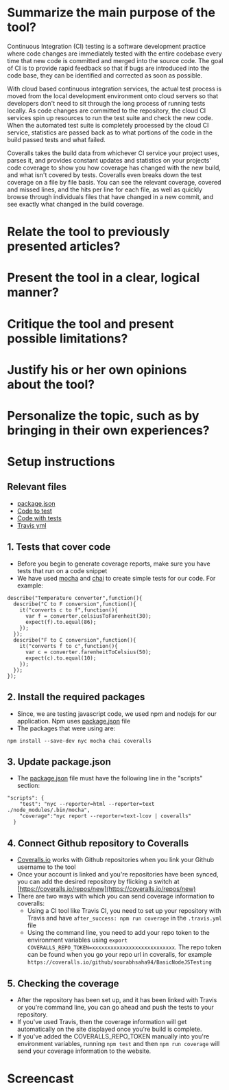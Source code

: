 # Summarize the main purpose of the tool?

Continuous Integration (CI) testing is a software development practice where code changes are immediately tested with the entire codebase every time that new code is committed and merged into the source code. The goal of CI is to provide rapid feedback so that if bugs are introduced into the code base, they can be identified and corrected as soon as possible.

With cloud based continuous integration services, the actual test process is moved from the local development environment onto cloud servers so that developers don't need to sit through the long process of running tests locally. As code changes are committed to the repository, the cloud CI services spin up resources to run the test suite and check the new code. When the automated test suite is completely processed by the cloud CI service, statistics are passed back as to what portions of the code in the build passed tests and what failed.

Coveralls takes the build data from whichever CI service your project uses, parses it, and provides constant updates and statistics on your projects' code coverage to show you how coverage has changed with the new build, and what isn't covered by tests. Coveralls even breaks down the test coverage on a file by file basis. You can see the relevant coverage, covered and missed lines, and the hits per line for each file, as well as quickly browse through individuals files that have changed in a new commit, and see exactly what changed in the build coverage.

# Relate the tool to previously presented articles?

# Present the tool in a clear, logical manner?

# Critique the tool and present possible limitations?

# Justify his or her own opinions about the tool?

# Personalize the topic, such as by bringing in their own experiences?


# Setup instructions

## Relevant files

* [package.json](package.json)
* [Code to test](app/converter.js)
* [Code with tests](test/converter.js)
* [Travis yml](.travis.yml)

## 1. Tests that cover code
* Before you begin to generate coverage reports, make sure you have tests that run on a code snippet
* We have used [mocha](https://mochajs.org/) and [chai](http://www.chaijs.com/) to create simple tests for our code. For example:
```
describe("Temperature converter",function(){
  describe("C to F conversion",function(){
    it("converts c to f",function(){
      var f = converter.celsiusToFarenheit(30);
      expect(f).to.equal(86);
    });
  });
  describe("F to C conversion",function(){
    it("converts f to c",function(){
      var c = converter.farenheitToCelsius(50);
      expect(c).to.equal(10);
    });
  });
});
```

## 2. Install the required packages
* Since, we are testing javascript code, we used npm and nodejs for our application. Npm uses [package.json](package.json) file
* The packages that were using are:
```
npm install --save-dev nyc mocha chai coveralls
```

## 3. Update package.json 
* The [package.json](package.json) file must have the following line in the "scripts" section:
```
"scripts": {
    "test": "nyc --reporter=html --reporter=text ./node_modules/.bin/mocha",
    "coverage":"nyc report --reporter=text-lcov | coveralls"
  }
```

## 4. Connect Github repository to Coveralls
* [Coveralls.io](https://coveralls.io/) works with Github repositories when you link your Github username to the tool
* Once your account is linked and you're repositories have been synced, you can add the desired repository by flicking a switch at [https://coveralls.io/repos/new](https://coveralls.io/repos/new)
* There are two ways with which you can send coverage information to coveralls:
  * Using a CI tool like Travis CI, you need to set up your repository with Travis and have `after_success: npm run coverage` in the `.travis.yml` file
  * Using the command line, you need to add your repo token to the environment variables using `export COVERALLS_REPO_TOKEN=xxxxxxxxxxxxxxxxxxxxxxxxxxx`. The repo token can be found when you go your repo url in coveralls, for example `https://coveralls.io/github/sourabhsaha94/BasicNodeJSTesting`

## 5. Checking the coverage
* After the repository has been set up, and it has been linked with Travis or you're command line, you can go ahead and push the tests to your repository.
* If you've used Travis, then the coverage information will get automatically on the site displayed once you're build is complete.
* If you've added the COVERALLS_REPO_TOKEN manually into you're environment variables, running `npm test` and then `npm run coverage` will send your coverage information to the website.

[](!coverage.png)

# Screencast

